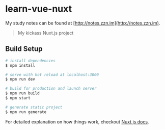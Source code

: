 # learn-vue-nuxt

My study notes can be found at [http://notes.zzn.im](http://notes.zzn.im).

> My kickass Nuxt.js project


## Build Setup

``` bash
# install dependencies
$ npm install

# serve with hot reload at localhost:3000
$ npm run dev

# build for production and launch server
$ npm run build
$ npm start

# generate static project
$ npm run generate
```

For detailed explanation on how things work, checkout [Nuxt.js docs](https://nuxtjs.org).
